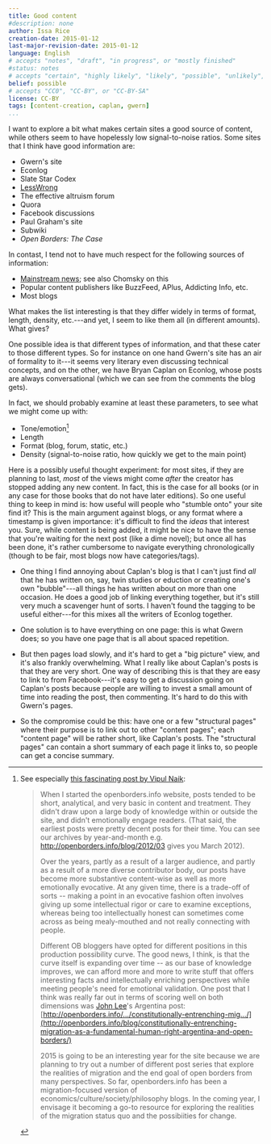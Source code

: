 ```yaml
---
title: Good content
#description: none
author: Issa Rice
creation-date: 2015-01-12
last-major-revision-date: 2015-01-12
language: English
# accepts "notes", "draft", "in progress", or "mostly finished"
#status: notes
# accepts "certain", "highly likely", "likely", "possible", "unlikely", "highly unlikely", "remote", "impossible", "log", "emotional", or "fiction"
belief: possible
# accepts "CC0", "CC-BY", or "CC-BY-SA"
license: CC-BY
tags: [content-creation, caplan, gwern]
...
```


I want to explore a bit what makes certain sites a good source of content, while others seem to have hopelessly low signal-to-noise ratios.
Some sites that I think have good information are:

- Gwern's site
- Econlog
- Slate Star Codex
- [LessWrong]()
- The effective altruism forum
- Quora
- Facebook discussions
- Paul Graham's site
- Subwiki
- *Open Borders: The Case*

In contast, I tend not to have much respect for the following sources of information:

- [Mainstream news](http://econlog.econlib.org/archives/2011/03/the_case_agains_6.html); see also Chomsky on this
- Popular content publishers like BuzzFeed, APlus, Addicting Info, etc.
- Most blogs

What makes the list interesting is that they differ widely in terms of format, length, density, etc.---and yet, I seem to like them all (in different amounts).
What gives?

One possible idea is that different types of information, and that these cater to those different types.
So for instance on one hand Gwern's site has an air of formality to it---it seems very literary even discussing technical concepts, and on the other, we have Bryan Caplan on Econlog, whose posts are always conversational (which we can see from the comments the blog gets).

In fact, we should probably examine at least these parameters, to see what we might come up with:

- Tone/emotion[^ob]
- Length
- Format (blog, forum, static, etc.)
- Density (signal-to-noise ratio, how quickly we get to the main point)

Here is a possibly useful thought experiment: for most sites, if they are planning to last, *most* of the views might come *after* the creator has stopped adding any new content.
In fact, this is the case for all books (or in any case for those books that do not have later editions).
So one useful thing to keep in mind is: how useful will people who "stumble onto" your site find it?
This is the main argument against blogs, or any format where a timestamp is given importance: it's difficult to find the *ideas* that interest you.
Sure, while content is being added, it might be nice to have the sense that you're waiting for the next post (like a dime novel); but once all has been done, it's rather cumbersome to navigate everything chronologically (though to be fair, most blogs now have categories/tags).

- One thing I find annoying about Caplan's blog is that I can't just find *all* that he has written on, say, twin studies or eduction or creating one's own "bubble"---all things he has written about on more than one occasion.
He does a good job of linking everything together, but it's still very much a scavenger hunt of sorts.
I haven't found the tagging to be useful either---for this mixes all the writers of Econlog together.

- One solution is to have everything on one page: this is what Gwern does; so you have one page that is all about spaced repetition.

- But then pages load slowly, and it's hard to get a "big picture" view, and it's also frankly overwhelming.
What I really like about Caplan's posts is that they are very short.
One way of describing this is that they are easy to link to from Facebook---it's easy to get a discussion going on Caplan's posts because people are willing to invest a small amount of time into reading the post, then commenting.
It's hard to do this with Gwern's pages.

- So the compromise could be this: have one or a few "structural pages" where their purpose is to link out to other "content pages"; each "content page" will be rather short, like Caplan's posts.
The "structural pages" can contain a short summary of each page it links to, so people can get a concise summary.

[^ob]: See especially [this fascinating post by Vipul Naik](https://www.facebook.com/groups/openborders/permalink/714458948650829/):

    > When I started the openborders.info website, posts tended to be short,
    > analytical, and very basic in content and treatment. They didn't draw
    > upon a large body of knowledge within or outside the site, and didn't
    > emotionally engage readers. (That said, the earliest posts were pretty
    > decent posts for their time. You can see our archives by year-and-month
    > e.g. <http://openborders.info/blog/2012/03> gives you March 2012).
    > 
    > Over the years, partly as a result of a larger audience, and
    > partly as a result of a more diverse
    > contributor body, our posts have become more substantive content-wise as
    > well as more emotionally evocative. At any given time, there is a
    > trade-off of sorts -- making a point in an evocative fashion often
    > involves giving up some intellectual rigor or care to examine
    > exceptions, whereas being too intellectually honest can sometimes come
    > across as being mealy-mouthed and not really connecting with
    > people.
    > 
    > Different OB bloggers have opted for different positions in this
    > production possibility curve. The good news, I think, is that the curve
    > itself is expanding over time -- as our base of knowledge improves, we
    > can afford more and more to write stuff that offers interesting facts
    > and intellectually enriching perspectives while meeting people's need
    > for emotional validation. One post that I think was really far out in
    > terms of scoring well on both dimensions was
    > [John Lee](https://www.facebook.com/johnleemk)'s
    > Argentina post:
    > [http://openborders.info/…/constitutionally-entrenching-mig…/](http://openborders.info/blog/constitutionally-entrenching-migration-as-a-fundamental-human-right-argentina-and-open-borders/)
    > 
    > 2015 is going to be an interesting year for the site because we are
    > planning to try out a number of different post series that explore the
    > realities of migration and the end goal of open borders from many
    > perspectives. So far, openborders.info has been a migration-focused
    > version of economics/culture/society/philosophy blogs. In the coming
    > year, I envisage it becoming a go-to resource for exploring the
    > realities of the migration status quo and the possibiities for change.

